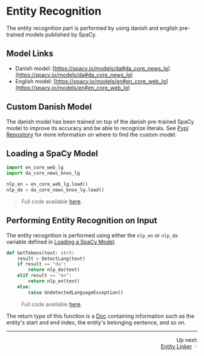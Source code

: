 # Entity Recognition

The entity recognition part is performed by using danish and english pre-trained models published by SpaCy.

## Model Links

- Danish model: [https://spacy.io/models/da#da_core_news_lg](https://spacy.io/models/da#da_core_news_lg)
- English model: [https://spacy.io/models/en#en_core_web_lg](https://spacy.io/models/en#en_core_web_lg)

## Custom Danish Model

The danish model has been trained on top of the danish pre-trained SpaCy model to improve its accuracy and be able to recognize literals. See [Pypi Repository](https://github.com/Knox-AAU/PreProcessingLayer_EntityRecognitionAndLinking/blob/main/docs/pypi.md) for more information on where to find the custom model.

## Loading a SpaCy Model

```python
import en_core_web_lg
import da_core_news_knox_lg

nlp_en = en_core_web_lg.load()
nlp_da = da_core_news_knox_lg.load()
```

> Full code available [here](https://github.com/Knox-AAU/PreProcessingLayer_EntityRecognitionAndLinking/blob/5fcd59bac0fbd91b2543d7d78a893f16da49f25f/components/GetSpacyData.py#L17#L18).

## Performing Entity Recognition on Input

The entity recognition is performed using either the `nlp_en` or `nlp_da` variable defined in [Loading a SpaCy Model](https://github.com/Knox-AAU/PreProcessingLayer_EntityRecognitionAndLinking/blob/main/docs/entityrecognition.md#loading-a-spacy-model).

```python
def GetTokens(text: str):
    result = DetectLang(text)
    if result == "da":
        return nlp_da(text)
    elif result == "en":
        return nlp_en(text)
    else:
        raise UndetectedLanguageException()
```

> Full code available [here](https://github.com/Knox-AAU/PreProcessingLayer_EntityRecognitionAndLinking/blob/5fcd59bac0fbd91b2543d7d78a893f16da49f25f/components/GetSpacyData.py#L31#L38).

The return type of this function is a [Doc](https://spacy.io/api/doc) containing information such as the entity's start and end index, the entity's belonging sentence, and so on.

---

<div style="text-align: right">
    Up next:
    <br>
    <a href="https://github.com/Knox-AAU/PreProcessingLayer_EntityRecognitionAndLinking/blob/main/docs/entitylinker.md">Entity Linker</a>
    <span class="pagination_icon__3ocd0"><svg class="with-icon_icon__MHUeb" data-testid="geist-icon" fill="none" height="24" shape-rendering="geometricPrecision" stroke="currentColor" stroke-linecap="round" stroke-linejoin="round" stroke-width="1.5" viewBox="0 0 24 24" width="24" style="color:currentColor;width:11px;height:11px"><path d="M9 18l6-6-6-6"></path></svg></span>
</div>
